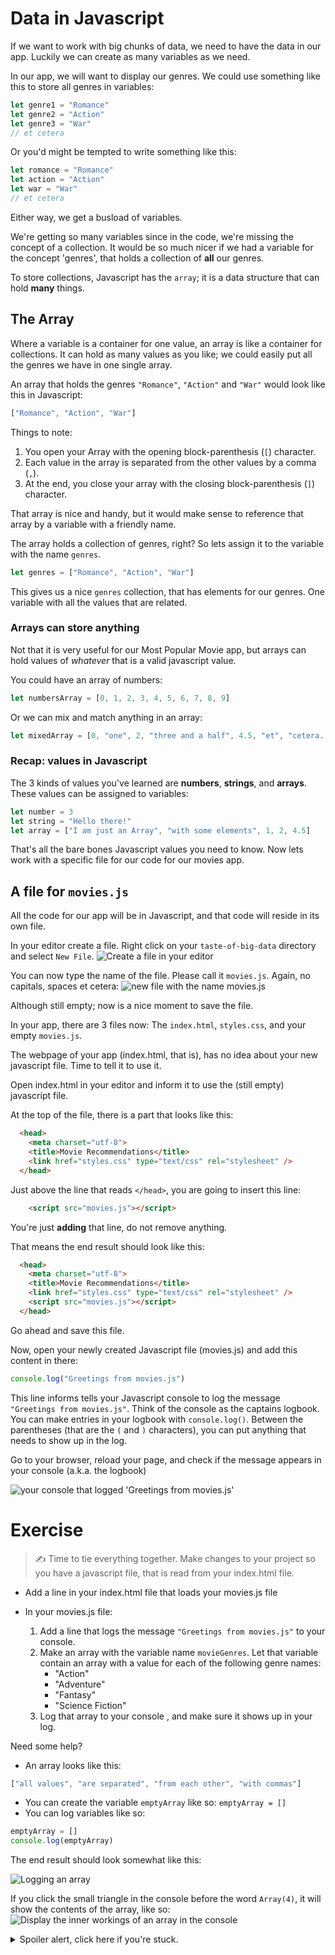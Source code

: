 # Data in Javascript

If we want to work with big chunks of data, we need to have the data in our app.
Luckily we can create as many variables as we need.

In our app, we will want to display our genres. We could use something like this to store all genres in variables:
```javascript
let genre1 = "Romance"
let genre2 = "Action"
let genre3 = "War"
// et cetera
```

Or you'd might be tempted to write something like this:
```javascript
let romance = "Romance"
let action = "Action"
let war = "War"
// et cetera
```

Either way, we get a busload of variables.

We're getting so many variables since in the code, we're missing the concept of a collection. It would be so much nicer if we had a variable for the concept 'genres', that holds a collection of **all** our genres.

To store collections, Javascript has the `array`; it is a data structure that can hold **many** things.

## The Array

Where a variable is a container for one value, an array is like a container for collections.
It can hold as many values as you like; we could easily put all the genres we have in one single array.

An array that holds the genres `"Romance"`, `"Action"` and `"War"` would look like this in Javascript:
```javascript
["Romance", "Action", "War"]
```

Things to note:
1. You open your Array with the opening block-parenthesis (`[`) character.
2. Each value in the array is separated from the other values by a comma (`,`).
3. At the end, you close your array with the closing block-parenthesis (`]`) character.

That array is nice and handy, but it would make sense to reference that array by a variable with a friendly name.

The array holds a collection of genres, right? So lets assign it to the variable with the name `genres`.

```javascript
let genres = ["Romance", "Action", "War"]
```

This gives us a nice `genres` collection, that has elements for our genres. One variable with all the values that are related.

### Arrays can store anything
Not that it is very useful for our Most Popular Movie app, but arrays can hold values of *whatever* that is a valid javascript value.

You could have an array of numbers:
```javascript
let numbersArray = [0, 1, 2, 3, 4, 5, 6, 7, 8, 9]
```

Or we can mix and match anything in an array:

```javascript
let mixedArray = [0, "one", 2, "three and a half", 4.5, "et", "cetera..."]
```

### Recap: values in Javascript

The 3 kinds of values you've learned are **numbers**, **strings**, and **arrays**. These values can be assigned to variables:
```javascript
let number = 3
let string = "Hello there!"
let array = ["I am just an Array", "with some elements", 1, 2, 4.5]
```

That's all the bare bones Javascript values you need to know. Now lets work with a specific file for our code for our movies app.

## A file for `movies.js`

All the code for our app will be in Javascript, and that code will reside in its own file.

In your editor create a file.
Right click on your `taste-of-big-data` directory and select `New File`.
![Create a file  in your editor](https://cd.sseu.re/CreateMoviesJSfileInCode.png)

You can now type the name of the file. Please call it `movies.js`. Again, no capitals, spaces et cetera:
![new file with the name movies.js](https://cd.sseu.re/moviesJsFileAboutToBeCreated.png)

Although still empty; now is a nice moment to save the file.

In your app, there are 3 files now: The `index.html`, `styles.css`, and your empty `movies.js`.

The webpage of your app (index.html, that is), has no idea about your new javascript file. Time to tell it to use it.

Open index.html in your editor and inform it to use the (still empty) javascript file.

At the top of the file, there is a part that looks like this:
```html
  <head>
    <meta charset="utf-8">
    <title>Movie Recommendations</title>
    <link href="styles.css" type="text/css" rel="stylesheet" />
  </head>
```

Just above the line that reads `</head>`, you are going to insert this line:
```html
    <script src="movies.js"></script>
```

You're just **adding** that line, do not remove anything.

That means the end result should look like this:
```html
  <head>
    <meta charset="utf-8">
    <title>Movie Recommendations</title>
    <link href="styles.css" type="text/css" rel="stylesheet" />
    <script src="movies.js"></script>
  </head>
```

Go ahead and save this file.

Now, open your newly created Javascript file (movies.js) and add this content in there:
```javascript
console.log("Greetings from movies.js")
```
This line informs tells your Javascript console to log the message `"Greetings from movies.js"`.
Think of the console as the captains logbook. You can make entries in your logbook with `console.log()`. Between the parentheses (that are the `(` and `)` characters), you can put anything that needs to show up in the log.

Go to your browser, reload your page, and check if the message appears in your console (a.k.a. the logbook)

![your console that logged 'Greetings from movies.js'](https://cd.sseu.re/greetingsFromJavascriptInTheConsole.png)

# Exercise
> ✍️ Time to tie everything together. Make changes to your project so you have a javascript file, that is read from your index.html file.

- Add a line in your index.html file that loads your movies.js file

- In your movies.js file:
  1. Add a line that logs the message `"Greetings from movies.js"` to your console.
  2. Make an array with the variable name `movieGenres`. Let that variable contain an array with a value for each of the following genre names:
      - "Action"
      - "Adventure"
      - "Fantasy"
      - "Science Fiction"
  3. Log that array to your console , and make sure it shows up in your log.

Need some help?
* An array looks like this:
```javascript
["all values", "are separated", "from each other", "with commas"]
```
* You can create the variable `emptyArray` like so: `emptyArray = []`
* You can log variables like so:
```javascript
emptyArray = []
console.log(emptyArray)
```
The end result should look somewhat like this:

![Logging an array](https://cd.sseu.re/ConsoleLoggingAnArray.png)

If you click the small triangle in the console before the word `Array(4)`, it will show the contents of the array, like so:
![Display the inner workings of an array in the console](https://cd.sseu.re/DisplayTheContentsOfAConsoleLoggedArray.png)

<details>
  <summary>Spoiler alert, click here if you're stuck.</summary>
  <p>add a line in your html file, just before the line that reads
    <pre>  &lt;/head&gt;</pre>
    Make sure it looks like this:
    <pre>    &lt;script src="movies.js"&gt;&lt;/script&gt;
  &lt;/head&gt;</pre>
  </p>
  <p>Open the <b>movies.js</b> file in your editor and paste in these lines:
  <pre>
console.log("Greetings from movies.js")
let movieGenres = ["Action", "Adventure", "Fantasy", "Science Fiction"]
console.log(movieGenres)</pre>
  </p>
</details>
